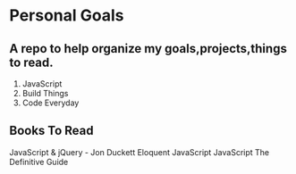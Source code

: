 # Personal Goals
## A repo to help organize my goals,projects,things to read.

1. JavaScript
2. Build Things
3. Code Everyday


## Books To Read
JavaScript & jQuery - Jon Duckett
Eloquent JavaScript
JavaScript The Definitive Guide







